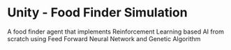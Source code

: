 # Unity - Food Finder Simulation

A food finder agent that implements Reinforcement Learning based AI
from scratch using Feed Forward Neural Network and Genetic Algorithm
